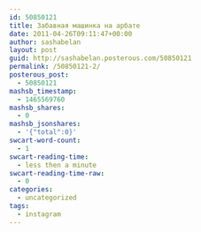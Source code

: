 ```yaml
---
id: 50850121
title: Забавная машинка на арбате
date: 2011-04-26T09:11:47+00:00
author: sashabelan
layout: post
guid: http://sashabelan.posterous.com/50850121
permalink: /50850121-2/
posterous_post:
  - 50850121
mashsb_timestamp:
  - 1465569760
mashsb_shares:
  - 0
mashsb_jsonshares:
  - '{"total":0}'
swcart-word-count:
  - 1
swcart-reading-time:
  - less then a minute
swcart-reading-time-raw:
  - 0
categories:
  - uncategorized
tags:
  - instagram
---
```

[](http://instagr.am/p/DkSym/)